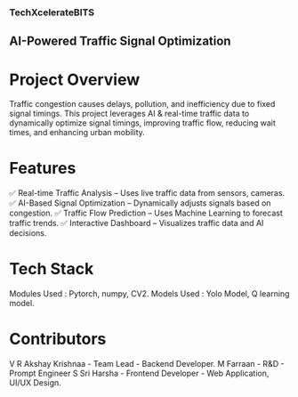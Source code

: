 ### TechXcelerateBITS


## AI-Powered Traffic Signal Optimization


# Project Overview
Traffic congestion causes delays, pollution, and inefficiency due to fixed signal timings. This project leverages AI & real-time traffic data to dynamically optimize signal timings, improving traffic flow, reducing wait times, and enhancing urban mobility.

# Features
✅ Real-time Traffic Analysis – Uses live traffic data from sensors, cameras.
✅ AI-Based Signal Optimization – Dynamically adjusts signals based on congestion.
✅ Traffic Flow Prediction – Uses Machine Learning to forecast traffic trends.
✅ Interactive Dashboard – Visualizes traffic data and AI decisions.

# Tech Stack
Modules Used : Pytorch, numpy, CV2.
Models Used : Yolo Model, Q learning model.

# Contributors
V R Akshay Krishnaa - Team Lead - Backend Developer.
M Farraan - R&D - Prompt Engineer 
S Sri Harsha - Frontend Developer - Web Application, UI/UX Design.

